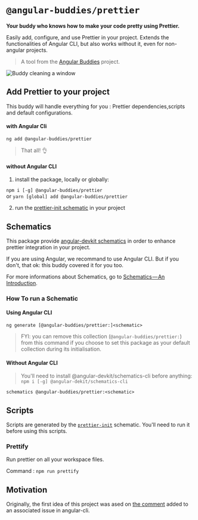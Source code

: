 # `@angular-buddies/prettier`

**Your buddy who knows how to make your code pretty using Prettier.**

Easily add, configure, and use Prettier in your project. Extends the functionalities of Angular CLI, but also works without it, even for non-angular projects.

> A tool from the [Angular Buddies][root] project.

![Buddy cleaning a window](https://user-images.githubusercontent.com/7578400/47610736-1ab9d480-da5d-11e8-8c3b-704deab17d45.gif)

## Add Prettier to your project

This buddy will handle everything for you : Prettier dependencies,scripts and default configurations.

#### with Angular Cli

`ng add @angular-buddies/prettier`

> That all! :ok_hand:

#### without Angular CLI

1.  install the package, locally or globally:

`npm i [-g] @angular-buddies/prettier`\
or `yarn [global] add @angular-buddies/prettier`

2.  run the [prettier-init schematic](#prettier-init) in your project

## Schematics

This package provide [angular-devkit schematics](https://www.npmjs.com/package/@angular-devkit/schematics) in order to enhance prettier integration in your project.

If you are using Angular, we recommand to use Angular CLI. But if you don't, that ok: this buddy covered it for you too.

For more informations about Schematics, go to
[Schematics — An Introduction](https://blog.angular.io/schematics-an-introduction-dc1dfbc2a2b2).

### How To run a Schematic

#### Using Angular CLI

`ng generate [@angular-buddies/prettier:]<schematic>`

> FYI: you can remove this collection (`@angular-buddies/prettier:`)
> from this command if you choose to set this package as your default collection during its initialisation.

#### Without Angular CLI

> You'll need to install @angular-devkit/schematics-cli before anything:\
> `npm i [-g] @angular-dekit/schematics-cli`

`schematics @angular-buddies/prettier:<schematic>`

## Scripts

Scripts are generated by the [`prettier-init`](#prettier-init) schematic. You'll need to run it before using this scripts.

### Prettify

Run prettier on all your workspace files.

Command : `npm run prettify`

## Motivation

Originally, the first idea of this project was ased on [the comment](https://github.com/angular/angular-cli/issues/7379#issuecomment-324615905) added to an associated issue in angular-cli.

[root]: https://github.com/angular-buddies/angular-buddies
